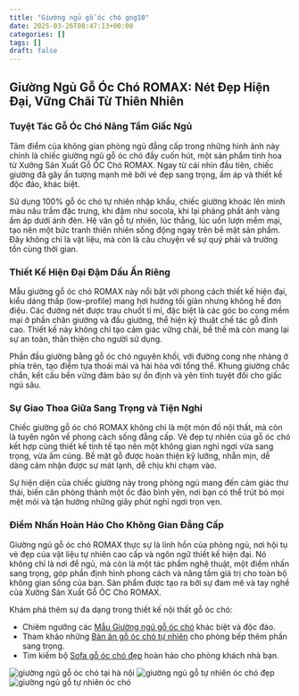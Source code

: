 ```yaml
---
title: "Giường ngủ gỗ óc chó gng10"
date: 2025-03-26T08:47:13+00:00
categories: []
tags: []
draft: false
---
```

## Giường Ngủ Gỗ Óc Chó ROMAX: Nét Đẹp Hiện Đại, Vững Chãi Từ Thiên Nhiên

### Tuyệt Tác Gỗ Óc Chó Nâng Tầm Giấc Ngủ

Tâm điểm của không gian phòng ngủ đẳng cấp trong những hình ảnh này chính là chiếc giường ngủ gỗ óc chó đầy cuốn hút, một sản phẩm tinh hoa từ Xưởng Sản Xuất Gỗ ÓC Chó ROMAX. Ngay từ cái nhìn đầu tiên, chiếc giường đã gây ấn tượng mạnh mẽ bởi vẻ đẹp sang trọng, ấm áp và thiết kế độc đáo, khác biệt.

Sử dụng 100% gỗ óc chó tự nhiên nhập khẩu, chiếc giường khoác lên mình màu nâu trầm đặc trưng, khi đậm như socola, khi lại phảng phất ánh vàng ấm áp dưới ánh đèn. Hệ vân gỗ tự nhiên, lúc thẳng, lúc uốn lượn mềm mại, tạo nên một bức tranh thiên nhiên sống động ngay trên bề mặt sản phẩm. Đây không chỉ là vật liệu, mà còn là câu chuyện về sự quý phái và trường tồn cùng thời gian.

### Thiết Kế Hiện Đại Đậm Dấu Ấn Riêng

Mẫu giường gỗ óc chó ROMAX này nổi bật với phong cách thiết kế hiện đại, kiểu dáng thấp (low-profile) mang hơi hướng tối giản nhưng không hề đơn điệu. Các đường nét được trau chuốt tỉ mỉ, đặc biệt là các góc bo cong mềm mại ở phần chân giường và đầu giường, thể hiện kỹ thuật chế tác gỗ đỉnh cao. Thiết kế này không chỉ tạo cảm giác vững chãi, bề thế mà còn mang lại sự an toàn, thân thiện cho người sử dụng.

Phần đầu giường bằng gỗ óc chó nguyên khối, với đường cong nhẹ nhàng ở phía trên, tạo điểm tựa thoải mái và hài hòa với tổng thể. Khung giường chắc chắn, kết cấu bền vững đảm bảo sự ổn định và yên tĩnh tuyệt đối cho giấc ngủ sâu.

### Sự Giao Thoa Giữa Sang Trọng và Tiện Nghi

Chiếc giường gỗ óc chó ROMAX không chỉ là một món đồ nội thất, mà còn là tuyên ngôn về phong cách sống đẳng cấp. Vẻ đẹp tự nhiên của gỗ óc chó kết hợp cùng thiết kế tinh tế tạo nên một không gian nghỉ ngơi vừa sang trọng, vừa ấm cúng. Bề mặt gỗ được hoàn thiện kỹ lưỡng, nhẵn mịn, dễ dàng cảm nhận được sự mát lạnh, dễ chịu khi chạm vào.

Sự hiện diện của chiếc giường này trong phòng ngủ mang đến cảm giác thư thái, biến căn phòng thành một ốc đảo bình yên, nơi bạn có thể trút bỏ mọi mệt mỏi và tận hưởng những giây phút nghỉ ngơi trọn vẹn.

### Điểm Nhấn Hoàn Hảo Cho Không Gian Đẳng Cấp

Giường ngủ gỗ óc chó ROMAX thực sự là linh hồn của phòng ngủ, nơi hội tụ vẻ đẹp của vật liệu tự nhiên cao cấp và ngôn ngữ thiết kế hiện đại. Nó không chỉ là nơi để ngủ, mà còn là một tác phẩm nghệ thuật, một điểm nhấn sang trọng, góp phần định hình phong cách và nâng tầm giá trị cho toàn bộ không gian sống của bạn. Sản phẩm được tạo ra bởi sự đam mê và tay nghề của Xưởng Sản Xuất Gỗ ÓC Chó ROMAX.

Khám phá thêm sự đa dạng trong thiết kế nội thất gỗ óc chó:

* Chiêm ngưỡng các [Mẫu Giường ngủ gỗ óc chó](https://romax.vn/danh-muc/phong-ngu/giuong-go-oc-cho/) khác biệt và độc đáo.
* Tham khảo những [Bàn ăn gỗ óc chó tự nhiên](https://romax.vn/danh-muc/phong-bep/ban-an-go-oc-cho/) cho phòng bếp thêm phần sang trọng.
* Tìm kiếm bộ [Sofa gỗ óc chó đẹp](https://romax.vn/danh-muc/phong-khach/sofa-go-oc-cho/) hoàn hảo cho phòng khách nhà bạn.

![giường ngủ gỗ óc chó tại hà nội](/img/giuong/gng10/giuong-ngu-go-oc-cho-gng10-00-10.webp)
![giường ngủ gỗ tự nhiên óc chó đẹp](/img/giuong/gng10/giuong-ngu-go-oc-cho-gng10-00-11.webp)
![giường ngủ gỗ tự nhiên óc chó](/img/giuong/gng10/giuong-ngu-go-oc-cho-gng10-00-9.webp)